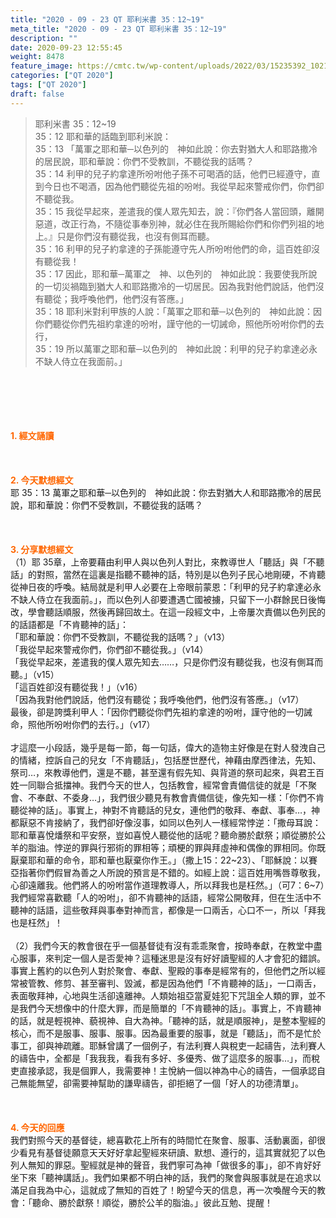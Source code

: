 ```yaml
---
title: "2020 - 09 - 23 QT 耶利米書 35：12~19"
meta_title: "2020 - 09 - 23 QT 耶利米書 35：12~19"
description: ""
date: 2020-09-23 12:55:45
weight: 8478
feature_image: https://cmtc.tw/wp-content/uploads/2022/03/15235392_10211799862337740_180693556567566654_o-1.webp
categories: ["QT 2020"]
tags: ["QT 2020"]
draft: false
---
```


<blockquote>耶利米書 35：12~19<br />
35：12 耶和華的話臨到耶利米說：<br />
35：13 「萬軍之耶和華─以色列的　神如此說：你去對猶大人和耶路撒冷的居民說，耶和華說：你們不受教訓，不聽從我的話嗎？<br />
35：14 利甲的兒子約拿達所吩咐他子孫不可喝酒的話，他們已經遵守，直到今日也不喝酒，因為他們聽從先祖的吩咐。我從早起來警戒你們，你們卻不聽從我。<br />
35：15 我從早起來，差遣我的僕人眾先知去，說：『你們各人當回頭，離開惡道，改正行為，不隨從事奉別神，就必住在我所賜給你們和你們列祖的地上。』只是你們沒有聽從我，也沒有側耳而聽。<br />
35：16 利甲的兒子約拿達的子孫能遵守先人所吩咐他們的命，這百姓卻沒有聽從我！<br />
35：17 因此，耶和華─萬軍之　神、以色列的　神如此說：我要使我所說的一切災禍臨到猶大人和耶路撒冷的一切居民。因為我對他們說話，他們沒有聽從；我呼喚他們，他們沒有答應。」<br />
35：18 耶利米對利甲族的人說：「萬軍之耶和華─以色列的　神如此說：因你們聽從你們先祖約拿達的吩咐，謹守他的一切誡命，照他所吩咐你們的去行，<br />
35：19 所以萬軍之耶和華─以色列的　神如此說：利甲的兒子約拿達必永不缺人侍立在我面前。」</blockquote><br />
&nbsp;<br />
<br />
&nbsp;<br />
<br />
<span style="color: #ff6600;"><strong>1. </strong><strong>經文誦讀</strong></span><br />
<br />
<span style="color: #ff6600;"><strong> </strong></span><br />
<br />
<span style="color: #ff6600;"><strong>2. 今天默想</strong><strong>經文<br />
</strong></span>耶 35：13 萬軍之耶和華─以色列的　神如此說：你去對猶大人和耶路撒冷的居民說，耶和華說：你們不受教訓，不聽從我的話嗎？<br />
<br />
&nbsp;<br />
<br />
<span style="color: #ff6600;"><strong>3. 分享默想經文<br />
</strong></span>（1）耶 35章，上帝要藉由利甲人與以色列人對比，來教導世人「聽話」與「不聽話」的對照，當然在這裏是指聽不聽神的話，特別是以色列子民心地剛硬，不肯聽從神日夜的呼喚。結局就是利甲人必要在上帝眼前蒙恩：「利甲的兒子約拿達必永不缺人侍立在我面前。」，而以色列人卻要遭遇亡國被擄，只留下一小群餘民日後悔改，學會聽話順服，然後再歸回故土。在這一段經文中，上帝屢次責備以色列民的的話語都是「不肯聽神的話」：<br />
「耶和華說：你們不受教訓，不聽從我的話嗎？」（v13）<br />
「我從早起來警戒你們，你們卻不聽從我。」（v14）<br />
「我從早起來，差遣我的僕人眾先知去……，只是你們沒有聽從我，也沒有側耳而聽。」（v15）<br />
「這百姓卻沒有聽從我！」（v16）<br />
「因為我對他們說話，他們沒有聽從；我呼喚他們，他們沒有答應。」（v17）<br />
最後，卻是誇獎利甲人：「因你們聽從你們先祖約拿達的吩咐，謹守他的一切誡命，照他所吩咐你們的去行。」（v17）<br />
<br />
才這麼一小段話，幾乎是每一節，每一句話，偉大的造物主好像是在對人發洩自己的情緒，控訴自己的兒女「不肯聽話」，包括歷世歷代，神藉由摩西律法，先知、祭司…，來教導他們，還是不聽，甚至還有假先知、與背道的祭司起來，與君王百姓一同聯合抵擋神。我們今天的世人，包括教會，經常會責備信徒的就是「不聚會、不奉獻、不委身…」，我們很少聽見有教會責備信徒，像先知一樣：「你們不肯聽從神的話」。事實上，神對不肯聽話的兒女，連他們的敬拜、奉獻、事奉…，神都厭惡不肯接納了，我們卻好像沒事，如同以色列人一樣經常悖逆：「撒母耳說：耶和華喜悅燔祭和平安祭，豈如喜悅人聽從他的話呢？聽命勝於獻祭；順從勝於公羊的脂油。悖逆的罪與行邪術的罪相等；頑梗的罪與拜虛神和偶像的罪相同。你既厭棄耶和華的命令，耶和華也厭棄你作王。」（撒上15：22~23）、「耶穌說：以賽亞指著你們假冒為善之人所說的預言是不錯的。如經上說：這百姓用嘴唇尊敬我，心卻遠離我。他們將人的吩咐當作道理教導人，所以拜我也是枉然。」（可7：6~7）我們經常喜歡聽「人的吩咐」，卻不肯聽神的話語，經常公開敬拜，但在生活中不聽神的話語，這些敬拜與事奉對神而言，都像是一口兩舌，心口不一，所以「拜我也是枉然」！<br />
<br />
（2）我們今天的教會很在乎一個基督徒有沒有乖乖聚會，按時奉獻，在教堂中盡心服事，來判定一個人是否愛神？這種迷思是沒有好好讀聖經的人才會犯的錯誤。事實上舊約的以色列人對於聚會、奉獻、聖殿的事奉是經常有的，但他們之所以經常被管教、修剪、甚至審判、毀滅，都是因為他們「不肯聽神的話」，一口兩舌，表面敬拜神，心地與生活卻遠離神。人類始祖亞當夏娃犯下咒詛全人類的罪，並不是我們今天想像中的什麼大罪，而是簡單的「不肯聽神的話」。事實上，不肯聽神的話，就是輕視神、藐視神、自大為神。「聽神的話，就是順服神」，是整本聖經的核心，而不是服事、服事、服事。因為最重要的服事，就是「聽話」，而不是忙於事工，卻與神疏離。耶穌曾講了一個例子，有法利賽人與稅吏一起禱告，法利賽人的禱告中，全都是「我我我，看我有多好、多優秀、做了這麼多的服事…」，而稅吏直接承認，我是個罪人，我需要神！主悅納一個以神為中心的禱告，一個承認自己無能無望，卻需要神幫助的謙卑禱告，卻拒絕了一個「好人的功德清單」。<br />
<br />
&nbsp;<br />
<br />
<span style="color: #ff6600;"><strong>4. 今天的回應<br />
</strong></span>我們對照今天的基督徒，總喜歡花上所有的時間忙在聚會、服事、活動裏面，卻很少看見有基督徒願意天天好好拿起聖經來研讀、默想、遵行的，這其實就犯了以色列人無知的罪惡。聖經就是神的聲音，我們寧可為神「做很多的事」，卻不肯好好坐下來「聽神講話」。我們如果都不明白神的話，我們的聚會與服事就是在追求以滿足自我為中心，這就成了無知的百姓了！盼望今天的信息，再一次喚醒今天的教會：「聽命、勝於獻祭！順從，勝於公羊的脂油。」彼此互勉、提醒！<br />
<br />
&nbsp;<br />
<br />
&nbsp;
        